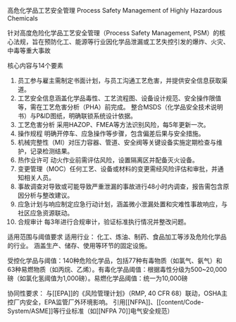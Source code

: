 高危化学品工艺安全管理
Process Safety Management of Highly Hazardous Chemicals

针对​​高度危险化学品工艺安全管理（Process Safety Management, PSM）​​的核心法规，旨在预防化工、能源等行业因化学品泄漏或工艺失控引发的爆炸、火灾、中毒等重大事故

核心内容与14个要素​

1. ​​员工参与​​	雇主需制定书面计划，与员工沟通工艺危害，并提供安全信息获取渠道。
2. ​​工艺安全信息​​	涵盖化学品毒性、工艺流程图、设备设计规范、安全操作限值等，需在工艺危害分析（PHA）前完成。	整合MSDS（化学品安全技术说明书）与P&ID图纸，明确联锁系统设计依据。
3. ​​工艺危害分析​​	采用HAZOP、FMEA等方法识别风险，每5年更新一次。
4. ​​操作规程​​	明确开停车、应急操作等步骤，包含偏差后果与安全措施。	
5. ​​机械完整性（MI）​​	对压力容器、管道、安全阀等关键设备实施定期检查与维护，记录检测结果。
6. ​​热作业许可​​	动火作业前需评估风险，设置隔离区并配备灭火设备。	
7. ​​变更管理（MOC）​​	任何工艺、设备或材料的变更需经风险评估和审批，并通知相关人员。
8. ​​事故调查​​	对导致或可能导致严重泄漏的事故进行48小时内调查，报告需包含原因分析与整改建议。	
9. ​​应急计划与响应​​	制定应急行动计划，涵盖微小泄漏处置和灾难性事故响应，与社区应急资源联动。
10. ​​合规审计​​	每3年进行合规审计，验证标准执行情况并整改问题。


适用范围与阈值要求​​
​​适用行业​​：
化工、炼油、制药、食品加工等涉及危险化学品的行业。
涵盖生产、储存、使用等环节的固定设施。

​​受控化学品与阈值​​：
​​140种危险化学品​​，包括77种有毒物质（如氯气、氨气）和63种易燃物质（如丙烷、乙烯）。
​​有毒化学品阈值​​：根据毒性分级为500~20,000磅（如氯化氢阈值为1,000磅）。
​​易燃化学品阈值​​：统一为10,000磅


协同性要求​​：
与[[EPA]]的《风险管理计划》（RMP, 40 CFR 68）联动，OSHA主控厂内安全，EPA监管厂外环境影响。
引用[[NFPA]]、[[content/Code-System/ASME]]等行业标准（如[[NFPA 70]]电气安全规范）